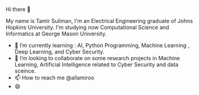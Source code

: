 Hi there 👋

My name is Tamir Suliman, I'm an Electrical Engineering graduate of Johns Hopkins University. I'm studying now Computational Science and Informatics at George Mason University.
* 🌱 I’m currently learning : AI, Python Programming, Machine Learning , Deep Learning,  and Cyber Security.
* 💞️ I’m looking to collaborate on some research projects in Machine Learning, Artificial Intelligence related to Cyber Security and data sceince.
* 📫 How to reach me @allamiroo
* 😄
